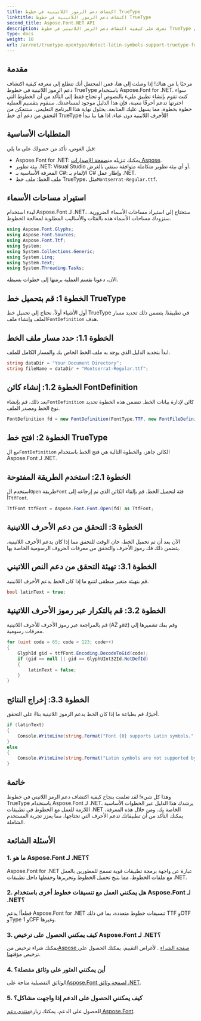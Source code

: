 ```yaml
---
title: اكتشاف دعم الرموز اللاتينية في خطوط TrueType
linktitle: اكتشاف دعم الرموز اللاتينية في خطوط TrueType
second_title: Aspose.Font.NET API
description: تعرف على كيفية اكتشاف دعم الرمز اللاتيني في خطوط TrueType باستخدام Aspose.Font لـ .NET من خلال دليلنا التفصيلي. مثالي للمطورين الذين يعملون مع الخطوط في .NET.
type: docs
weight: 10
url: /ar/net/truetype-opentype/detect-latin-symbols-support-truetype-fonts/
---
```

## مقدمة
مرحبًا يا من هناك! إذا وصلت إلى هنا، فمن المحتمل أنك تتطلع إلى معرفة كيفية اكتشاف دعم الرموز اللاتينية في خطوط TrueType باستخدام Aspose.Font for .NET. سواء كنت تقوم بإنشاء تطبيق مليء بالنصوص أو تحتاج فقط إلى التأكد من أن الخطوط التي اخترتها تدعم أحرفًا معينة، فإن هذا الدليل موجود لمساعدتك. سنقوم بتقسيم العملية خطوة بخطوة، مما يسهل عليك المتابعة. بحلول نهاية هذا البرنامج التعليمي، ستتمكن من التحقق من دعم أي خط TrueType للأحرف اللاتينية دون عناء. اذا هيا بنا نبدأ!
## المتطلبات الأساسية
قبل الغوص، تأكد من حصولك على ما يلي:
-  Aspose.Font for .NET: يمكنك تنزيله من[صفحة الإصدارات Aspose](https://releases.aspose.com/font/net/).
- بيئة تطوير .NET: Visual Studio أو أي بيئة تطوير متكاملة متوافقة ستفي بالغرض.
- المعرفة الأساسية بـ C#: الإلمام بـ C# وإطار عمل .NET.
- ملف الخط: ملف خط TrueType، مثل`Montserrat-Regular.ttf`.
## استيراد مساحات الأسماء
لبدء استخدام Aspose.Font لـ .NET، ستحتاج إلى استيراد مساحات الأسماء الضرورية. ستزودك مساحات الأسماء هذه بالفئات والأساليب المطلوبة لمعالجة الخطوط.
```csharp
using Aspose.Font.Glyphs;
using Aspose.Font.Sources;
using Aspose.Font.Ttf;
using System;
using System.Collections.Generic;
using System.Linq;
using System.Text;
using System.Threading.Tasks;
```
الآن، دعونا نقسم العملية برمتها إلى خطوات بسيطة.
## الخطوة 1: قم بتحميل خط TrueType
 أول الأشياء أولاً، نحتاج إلى تحميل خط TrueType في تطبيقنا. يتضمن ذلك تحديد مسار الملف وإنشاء ملف`FontDefinition` هدف.
## الخطوة 1.1: حدد مسار ملف الخط
ابدأ بتحديد الدليل الذي يوجد به ملف الخط الخاص بك والمسار الكامل للملف.
```csharp
string dataDir = "Your Document Directory";
string fileName = dataDir + "Montserrat-Regular.ttf";
```
## الخطوة 1.2: إنشاء كائن FontDefinition
 بعد ذلك، قم بإنشاء`FontDefinition` كائن لإدارة بيانات الخط. تتضمن هذه الخطوة تحديد نوع الخط ومصدر الملف.
```csharp
FontDefinition fd = new FontDefinition(FontType.TTF, new FontFileDefinition("ttf", new FileSystemStreamSource(fileName)));
```
## الخطوة 2: افتح خط TrueType
 مع ال`FontDefinition` الكائن جاهز، والخطوة التالية هي فتح الخط باستخدام Aspose.Font لـ .NET.
## الخطوة 2.1: استخدم الطريقة المفتوحة
 استخدم ال`Open` طريقة`Font` فئة لتحميل الخط. قم بإلقاء الكائن الذي تم إرجاعه إلى أ`TtfFont`.
```csharp
TtfFont ttfFont = Aspose.Font.Font.Open(fd) as TtfFont;
```
## الخطوة 3: التحقق من دعم الأحرف اللاتينية
الآن بعد أن تم تحميل الخط، حان الوقت للتحقق مما إذا كان يدعم الأحرف اللاتينية. يتضمن ذلك فك رموز الأحرف والتحقق من معرفات الحروف الرسومية الخاصة بها.
## الخطوة 3.1: تهيئة التحقق من دعم النص اللاتيني
قم بتهيئة متغير منطقي لتتبع ما إذا كان الخط يدعم الأحرف اللاتينية.
```csharp
bool latinText = true;
```
## الخطوة 3.2: قم بالتكرار عبر رموز الأحرف اللاتينية
قم بالمراجعة عبر رموز الأحرف للأحرف اللاتينية (AZ وaz) وقم بفك تشفيرها إلى معرفات رسومية.
```csharp
for (uint code = 65; code < 123; code++)
{
    GlyphId gid = ttfFont.Encoding.DecodeToGid(code);
    if (gid == null || gid == GlyphUInt32Id.NotDefId)
    {
        latinText = false;
    }
}
```
## الخطوة 3.3: إخراج النتائج
أخيرًا، قم بطباعة ما إذا كان الخط يدعم الرموز اللاتينية بناءً على التحقق.
```csharp
if (latinText)
{
    Console.WriteLine(string.Format("Font {0} supports Latin symbols.", ttfFont.FontName));
}
else
{
    Console.WriteLine(string.Format("Latin symbols are not supported by font {0}.", ttfFont.FontName));
}
```
## خاتمة
وهذا كل شيء! لقد تعلمت بنجاح كيفية اكتشاف دعم الرمز اللاتيني في خطوط TrueType باستخدام Aspose.Font لـ .NET. يرشدك هذا الدليل عبر الخطوات الأساسية اللازمة للعمل مع الخطوط في تطبيقات .NET الخاصة بك. ومن خلال هذه المعرفة، يمكنك التأكد من أن تطبيقاتك تدعم الأحرف التي تحتاجها، مما يعزز تجربة المستخدم الشاملة.
## الأسئلة الشائعة
### 1. ما هو Aspose.Font لـ .NET؟
Aspose.Font for .NET عبارة عن واجهة برمجة تطبيقات قوية تسمح للمطورين بالعمل مع ملفات الخطوط، مما يتيح تحميل الخطوط وتحريرها وحفظها داخل تطبيقات .NET.
### 2. هل يمكنني العمل مع تنسيقات خطوط أخرى باستخدام Aspose.Font لـ .NET؟
قطعاً! يدعم Aspose.Font for .NET تنسيقات خطوط متعددة، بما في ذلك TTF وOTF وType 1 وCFF وغيرها.
### 3. كيف يمكنني الحصول على ترخيص Aspose.Font لـ .NET؟
 يمكنك شراء ترخيص من[Aspose صفحة الشراء](https://purchase.aspose.com/buy) . لأغراض التقييم، يمكنك الحصول على ترخيص مؤقت[هنا](https://purchase.aspose.com/temporary-license/).
### 4. أين يمكنني العثور على وثائق مفصلة؟
 الوثائق التفصيلية متاحة على[Aspose.Font لصفحة وثائق .NET](https://reference.aspose.com/font/net/).
### 5. كيف يمكنني الحصول على الدعم إذا واجهت مشاكل؟
 للحصول على الدعم، يمكنك زيارة[منتدى دعم Aspose.Font](https://forum.aspose.com/c/font/41).